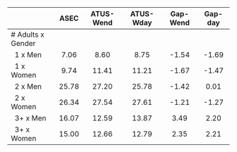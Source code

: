 
|                      |         ASEC |    ATUS-Wend |    ATUS-Wday |     Gap-Wend |      Gap-day |
| -------------------- | :----------: | :----------: | :----------: | :----------: | :----------: |
| # Adults x Gender    |              |              |              |              |              |
| &nbsp;&nbsp;1 x Men  |         7.06 |         8.60 |         8.75 |        -1.54 |        -1.69 |
| &nbsp;&nbsp;1 x Women |         9.74 |        11.41 |        11.21 |        -1.67 |        -1.47 |
| &nbsp;&nbsp;2 x Men  |        25.78 |        27.20 |        25.78 |        -1.42 |         0.01 |
| &nbsp;&nbsp;2 x Women |        26.34 |        27.54 |        27.61 |        -1.21 |        -1.27 |
| &nbsp;&nbsp;3+ x Men |        16.07 |        12.59 |        13.87 |         3.49 |         2.20 |
| &nbsp;&nbsp;3+ x Women |        15.00 |        12.66 |        12.79 |         2.35 |         2.21 |

